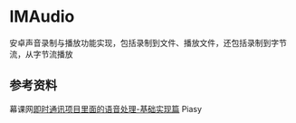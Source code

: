 # IMAudio
安卓声音录制与播放功能实现，包括录制到文件、播放文件，还包括录制到字节流，从字节流播放

## 参考资料
幕课网[即时通讯项目里面的语音处理-基础实现篇](http://www.imooc.com/learn/739) Piasy
